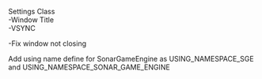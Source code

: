 Settings Class<br />
-Window Title<br />
-VSYNC<br />



-Fix window not closing<br />



Add using name define for SonarGameEngine as USING_NAMESPACE_SGE and USING_NAMESPACE_SONAR_GAME_ENGINE<br />
